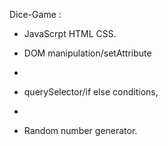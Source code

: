 Dice-Game :


- JavaScrpt HTML CSS.
  
 - DOM manipulation/setAttribute
 - 
 - querySelector/if else conditions,
 - 
 - Random number generator.



